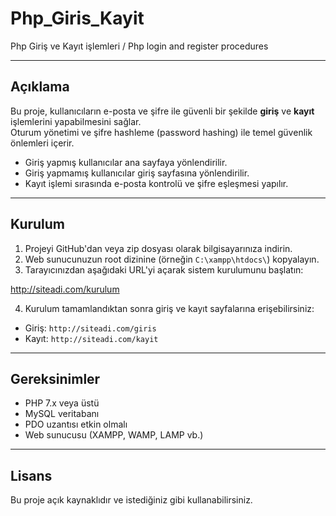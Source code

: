 # Php_Giris_Kayit

Php Giriş ve Kayıt işlemleri / Php login and register procedures

---

## Açıklama

Bu proje, kullanıcıların e-posta ve şifre ile güvenli bir şekilde **giriş** ve **kayıt** işlemlerini yapabilmesini sağlar.  
Oturum yönetimi ve şifre hashleme (password hashing) ile temel güvenlik önlemleri içerir.

- Giriş yapmış kullanıcılar ana sayfaya yönlendirilir.
- Giriş yapmamış kullanıcılar giriş sayfasına yönlendirilir.
- Kayıt işlemi sırasında e-posta kontrolü ve şifre eşleşmesi yapılır.

---
## Kurulum

1. Projeyi GitHub'dan veya zip dosyası olarak bilgisayarınıza indirin.
2. Web sunucunuzun root dizinine (örneğin `C:\xampp\htdocs\`) kopyalayın.
3. Tarayıcınızdan aşağıdaki URL'yi açarak sistem kurulumunu başlatın:

http://siteadi.com/kurulum

4. Kurulum tamamlandıktan sonra giriş ve kayıt sayfalarına erişebilirsiniz:

- Giriş: `http://siteadi.com/giris`
- Kayıt: `http://siteadi.com/kayit`

---

## Gereksinimler

- PHP 7.x veya üstü
- MySQL veritabanı
- PDO uzantısı etkin olmalı
- Web sunucusu (XAMPP, WAMP, LAMP vb.)

---

## Lisans

Bu proje açık kaynaklıdır ve istediğiniz gibi kullanabilirsiniz.
